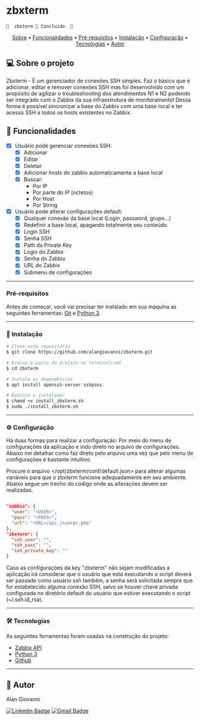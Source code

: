 # zbxterm
	🚧  zbxterm 🚀 Concluído  🚧
<p align="center">
 <a href="#-sobre-o-projeto">Sobre</a> •
 <a href="#-funcionalidades">Funcionalidades</a> •
 <a href="#pr%C3%A9-requisitos">Pré-requisitos</a> •
 <a href="#-instala%C3%A7%C3%A3o">Instalação</a> •
 <a href="#%EF%B8%8F-configura%C3%A7%C3%A3o">Configuração</a> •
 <a href="#-tecnologias">Tecnologias</a> •
 <a href="#-autor">Autor</a>
</p>

## 💻 Sobre o projeto

Zbxterm - É um gerenciador de conexões SSH simples. Faz o básico que é adicionar, editar e remover conexões SSH mas foi desenvolvido com um propósito de agilizar o troubleshooting dos atendimentos N1 e N2 podendo ser integrado com o Zabbix da sua infraestrutura de monitoramento! Dessa forma é possível sincronizar a base do Zabbix com uma base local e ter acesso SSH a todos os hosts existentes no Zabbix.

## 💪 Funcionalidades

- [x] Usuário pode gerenciar conexões SSH:
  - [x] Adicionar
  - [x] Editar
  - [x] Deletar
  - [x] Adicionar hosts do zabbix automaticamente a base local
  - [x] Buscar:
    - Por IP
    - Por parte do IP (octetos)
    - Por Host
    - Por String

- [x] Usuário pode alterar configurações default:
  - [x] Qualquer conexão da base local (Login, password, grupo...)
  - [x] Redefinir a base local, apagando totalmente seu conteúdo
  - [x] Login SSH
  - [x] Senha SSH
  - [x] Path da Private Key
  - [x] Login do Zabbix
  - [x] Senha do Zabbix
  - [x] URL do Zabbix
  - [x] Submenu de configurações

---

### Pré-requisitos

Antes de começar, você vai precisar ter instalado em sua máquina as seguintes ferramentas:
[Git](https://git-scm.com) e [Python 3](https://www.python.org).

---

### 🎲 Instalação

```bash
# Clone este repositório
$ git clone https://github.com/alangiovanni/zbxterm.git

# Acesse a pasta do projeto no terminal/cmd
$ cd zbxterm

# Instale as dependências
$ apt install openssh-server sshpass

# Execute o instalador
$ chmod +x install_zbxterm.sh
$ sudo ./install_zbxterm.sh

```

---

### ⚙️ Configuração
Há duas formas para realizar a configuração: Por meio do menu de configurações da aplicação e indo direto no arquivo de configurações.
Abaixo irei detalhar como faz direto pelo arquivo uma vez que pelo menu de configurações é bastante intuitivo.

Procure o arquivo </opt/zbxterm/conf/default.json> para alterar algumas variáveis para que o zbxterm funcione adequadamente em seu ambiente. Abaixo segue um trecho do código onde as alterações devem ser realizadas.

```json

"zabbix": {
  "user": "<USER>",
  "pass": "<PASS>",
  "url": "<URL>/api_jsonrpc.php"
},
"zbxterm": {
  "ssh_user": "",
  "ssh_pass": "",
  "ssh_private_key": ""
}

```

Caso as configurações da key "zbxterm" não sejam modificadas a aplicação irá considerar que o usuário que está executando o script deverá ser passado como usuário ssh também, a senha será solicitada sempre que for estabelecido alguma conexão SSH, salvo se houver chave privada configurada no diretório default do usuário que estiver executando o script (~/.ssh.id_rsa).

---

### 🛠 Tecnologias

As seguintes ferramentas foram usadas na construção do projeto:

- [Zabbix API](https://www.zabbix.com/documentation/current/en/manual/api)
- [Python 3](https://www.python.org)
- [Github](https://github.com)

---

## 🦸 Autor

Alan Giovanni

[![Linkedin Badge](https://img.shields.io/badge/-Alan_Giovanni-blue?style=flat-square&logo=Linkedin&logoColor=white&link=https://www.linkedin.com/in/alan-giovanni-53aaa9ab/)](https://www.linkedin.com/in/alan-giovanni-53aaa9ab/) 
[![Gmail Badge](https://img.shields.io/badge/-agmtargino@gmail.com-c14438?style=flat-square&logo=Gmail&logoColor=white&link=mailto:agmtargino@gmail.com)](mailto:agmtargino@gmail.com)